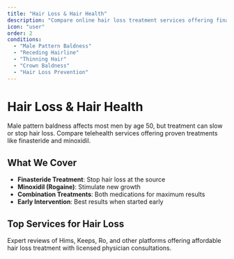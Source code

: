 ```yaml
---
title: "Hair Loss & Hair Health"
description: "Compare online hair loss treatment services offering finasteride, minoxidil, and proven solutions for male pattern baldness."
icon: "user"
order: 2
conditions:
  - "Male Pattern Baldness"
  - "Receding Hairline"
  - "Thinning Hair"
  - "Crown Baldness"
  - "Hair Loss Prevention"
---
```


# Hair Loss & Hair Health

Male pattern baldness affects most men by age 50, but treatment can slow or stop hair loss. Compare telehealth services offering proven treatments like finasteride and minoxidil.

## What We Cover

- **Finasteride Treatment**: Stop hair loss at the source
- **Minoxidil (Rogaine)**: Stimulate new growth
- **Combination Treatments**: Both medications for maximum results
- **Early Intervention**: Best results when started early

## Top Services for Hair Loss

Expert reviews of Hims, Keeps, Ro, and other platforms offering affordable hair loss treatment with licensed physician consultations.
